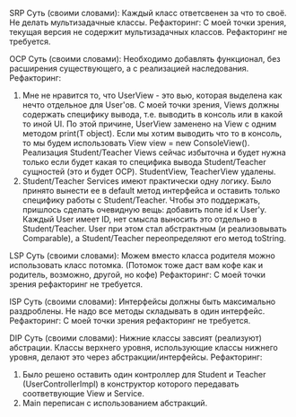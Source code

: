 SRP
Суть (своими словами):
Каждый класс ответсвенен за что то своё. Не делать мультизадачные классы.
Рефакторинг:
С моей точки зрения, текущая версия не содержит мультизадачных классов. Рефакторинг не требуется.

OCP
Суть (своими словами):
Необходимо добавлять функционал, без расширения существующего, а с реализацией наследования.
Рефакторинг:
1. Мне не нравится то, что UserView - это вью, которая выделена как нечто отдельное для User'ов.
   С моей точки зрения, Views должны содержать специфику вывода, т.е. выводить в консоль или в какой
   то иной UI. По этой причине, UserView заменено на View<T extends Object> с одним методом print(T object).
   Если мы хотим выводить что то в консоль, то мы будем использовать View view = new ConsoleView(). 
   Реализация Student/Teacher Views сейчас избыточна и будет нужна только если будет какая то специфика вывода
   Student/Teacher сущностей (это и будет OCP). StudentView, TeacherView удалены.
2. Student/Teacher Services имеют практически одну логику. Было принято вынести ее в default метод интерфейса
   и оставить только специфику работы с Student/Teacher. Чтобы это поддержать, пришлось сделать очевидную вещь:
   добавить поле id к User'у. Каждый User имеет ID, нет смысла выносить это отдельно в Student/Teacher.
   User при этом стал абстрактным (и реализовывать Comparable), а Student/Teacher переопределяют его метод toString.

LSP
Суть (своими словами):
Можем вместо класса родителя можно использовать класс потомка. (Потомок тоже даст вам кофе как и родитель, возможно, другой, но кофе)
Рефакторинг:
С моей точки зрения рефакторинг не требуется.

ISP
Суть (своими словами):
Интерфейсы должны быть максимально раздроблены. Не надо все методы складывать в один интерфейс.
Рефакторинг:
С моей точки зрения рефакторинг не требуется.

DIP
Суть (своими словами):
Нижние классы завсият (реализуют) абстрации. Классы верхнего уровня, использующие классы нижнего уровня, 
делают это через абстракции/интерфейсы.
Рефакторинг:
1. Было решено оставить один контроллер для Student и Teacher (UserControllerImpl) в конструктор которого передавать соответвующие 
   View и Service.
2. Main переписан с использованием абстракций.
